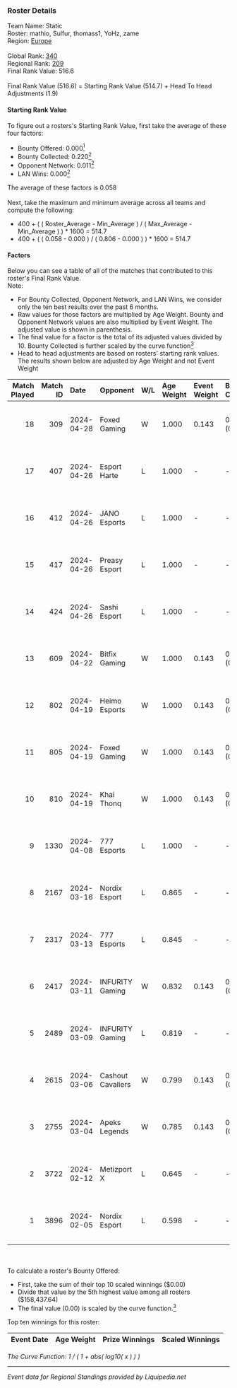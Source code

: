 ### Roster Details<br />
Team Name: Static<br />
Roster: mathio, Sulfur, thomass1, YoHz, zame<br />
Region: [Europe]( ../standings_europe.md)<br />
<br />
Global Rank: [340](../standings_global.md)<br />
Regional Rank: [209]( ../standings_europe.md)<br />
Final Rank Value:  516.6<br />
<br />
Final Rank Value (516.6) = Starting Rank Value (514.7) + Head To Head Adjustments (1.9)<br />

#### Starting Rank Value<br />
To figure out a rosters's Starting Rank Value, first take the average of these four factors:<br />
- Bounty Offered: 0.000[<sup>1</sup>](#table2)
- Bounty Collected: 0.220[<sup>2</sup>](#table1)
- Opponent Network: 0.011[<sup>2</sup>](#table1)
- LAN Wins: 0.000[<sup>2</sup>](#table1)

The average of these factors is 0.058<br />
<br />
Next, take the maximum and minimum average across all teams and compute the following:<br />
- 400 + ( ( Roster_Average - Min_Average ) / ( Max_Average - Min_Average ) ) * 1600 = 514.7
- 400 + ( ( 0.058 - 0.000 ) / ( 0.806 - 0.000 ) ) * 1600 = 514.7


#### Factors<br />
Below you can see a table of all of the matches that contributed to this roster's Final Rank Value.<br />
Note:<br />

- For Bounty Collected, Opponent Network, and LAN Wins, we consider only the ten best results over the past 6 months.
- Raw values for those factors are multiplied by Age Weight. Bounty and Opponent Network values are also multiplied by Event Weight. The adjusted value is shown in parenthesis.
- The final value for a factor is the total of its adjusted values divided by 10. Bounty Collected is further scaled by the curve function[<sup>3</sup>](#curveFunction)
- Head to head adjustments are based on rosters' starting rank values. The results shown below are adjusted by Age Weight and not Event Weight
<span id="table1"></span><br />


| Match Played | Match ID | Date       | Opponent          | W/L | Age Weight | Event Weight | Bounty Collected | Opponent Network | LAN Wins  | H2H Adj. | Roster                                     |
| -: | -: | :- | :- | :- | :- | :- | :- | :- | :- | -: | :- |
|           18 |      309 | 2024-04-28 | Foxed Gaming      | W   | 1.000      | 0.143        | 0.000 (0.000)    | 0.114 (0.016)    | 0 (0.000) |     9.77 | mathio, Sulfur, thomass1, YoHz, zame       |
|           17 |      407 | 2024-04-26 | Esport Harte      | L   | 1.000      | -            | -                | -                | -         |   -13.12 | berzerk, mathio, thomass1, YoHz, zame      |
|           16 |      412 | 2024-04-26 | JANO Esports      | L   | 1.000      | -            | -                | -                | -         |    -7.21 | berzerk, mathio, thomass1, YoHz, zame      |
|           15 |      417 | 2024-04-26 | Preasy Esport     | L   | 1.000      | -            | -                | -                | -         |    -8.77 | berzerk, mathio, thomass1, YoHz, zame      |
|           14 |      424 | 2024-04-26 | Sashi Esport      | L   | 1.000      | -            | -                | -                | -         |    -0.58 | berzerk, mathio, thomass1, YoHz, zame      |
|           13 |      609 | 2024-04-22 | Bitfix Gaming     | W   | 1.000      | 0.143        | 0.000 (0.000)    | 0.031 (0.004)    | 0 (0.000) |     8.40 | mathio, Sulfur, thomass1, YoHz, zame       |
|           12 |      802 | 2024-04-19 | Heimo Esports     | W   | 1.000      | 0.143        | 0.020 (0.003)    | 0.229 (0.033)    | 0 (0.000) |    25.02 | berzerk, mathio, thomass1, YoHz, zame      |
|           11 |      805 | 2024-04-19 | Foxed Gaming      | W   | 1.000      | 0.143        | 0.000 (0.000)    | 0.114 (0.016)    | 0 (0.000) |    10.07 | berzerk, mathio, thomass1, YoHz, zame      |
|           10 |      810 | 2024-04-19 | Khai Thonq        | W   | 1.000      | 0.143        | 0.000 (0.000)    | 0.000 (0.000)    | 0 (0.000) |    11.73 | berzerk, mathio, thomass1, YoHz, zame      |
|            9 |     1330 | 2024-04-08 | 777 Esports       | L   | 1.000      | -            | -                | -                | -         |    -4.92 | mathio, Sulfur, thomass1, YoHz, zame       |
|            8 |     2167 | 2024-03-16 | Nordix Esport     | L   | 0.865      | -            | -                | -                | -         |   -15.05 | forb1dden, mathio, Sulfur, thomass1, Zypno |
|            7 |     2317 | 2024-03-13 | 777 Esports       | L   | 0.845      | -            | -                | -                | -         |    -5.16 | forb1dden, mathio, Sulfur, thomass1, Zypno |
|            6 |     2417 | 2024-03-11 | INFURITY Gaming   | W   | 0.832      | 0.143        | 0.000 (0.000)    | 0.274 (0.033)    | 0 (0.000) |    10.56 | mathio, rinji2k, Sulfur, thomass1, zame    |
|            5 |     2489 | 2024-03-09 | INFURITY Gaming   | L   | 0.819      | -            | -                | -                | -         |   -15.73 | forb1dden, mathio, Sulfur, thomass1, Zypno |
|            4 |     2615 | 2024-03-06 | Cashout Cavaliers | W   | 0.799      | 0.143        | 0.000 (0.000)    | 0.000 (0.000)    | 0 (0.000) |     8.83 | forb1dden, mathio, Sulfur, thomass1, Zypno |
|            3 |     2755 | 2024-03-04 | Apeks Legends     | W   | 0.785      | 0.143        | 0.000 (0.000)    | 0.058 (0.006)    | 0 (0.000) |     9.03 | mathio, Sulfur, thomass1, YoHz, zame       |
|            2 |     3722 | 2024-02-12 | Metizport X       | L   | 0.645      | -            | -                | -                | -         |    -8.99 | mathio, Sulfur, thomass1, YoHz, zame       |
|            1 |     3896 | 2024-02-05 | Nordix Esport     | L   | 0.598      | -            | -                | -                | -         |   -12.03 | mathio, Sulfur, thomass1, YoHz, zame       |

<br />
<span id="table2"></span><br />
To calculate a roster's Bounty Offered:<br />

- First, take the sum of their top 10 scaled winnings ($0.00)
- Divide that value by the 5th highest value among all rosters ($158,437.64)
- The final value (0.00) is scaled by the curve function.[<sup>3</sup>](#curveFunction)

Top ten winnings for this roster:<br />

| Event Date | Age Weight | Prize Winnings | Scaled Winnings |
| :- | -: | :- | :- |


<span id="curveFunction"></span>_The Curve Function: 1 / ( 1 + abs( log10( x ) ) )_<br />

---
_Event data for Regional Standings provided by Liquipedia.net_<br />

